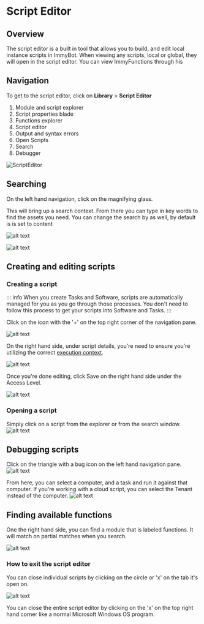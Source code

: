 # Script Editor

## Overview
The script editor is a built in tool that allows you to build, and edit local instance scripts in ImmyBot. When viewing any scripts, local or global, they will open in the script editor. You can view ImmyFunctions through his

## Navigation

To get to the script editor, click on **Library** > **Script Editor**

1. Module and script explorer
2. Script properties blade
3. Functions explorer
4. Script editor
5. Output and syntax errors
6. Open Scripts
7. Search
8. Debugger


![ScriptEditor](ScriptEditor.png)


## Searching

On the left hand navigation, click on the magnifying glass.

This will bring up a search context. From there you can type in key words to find the assets you need. You can change the search by as well, by default is is set to content

![alt text](Search-IIC.png)

![alt text](Search-S1.png)

## Creating and editing scripts

### Creating a script
::: info
When you create Tasks and Software, scripts are automatically managed for you as you go through those processes. You don't need to follow this process to get your scripts into Software and Tasks.
:::

Click on the icon with the '+' on the top right corner of the navigation pane.

![alt text](New-Script.png)

On the right hand side, under script details, you're need to ensure you're utilizing the correct [execution context](http://docs.immy.bot/Documentation/AdvancedTopics/scripts.html#script-execution-contexts).

![alt text](Script-Execution.png)

Once you're done editing, click Save on the right hand side under the Access Level.

![alt text](Script-Save.png)

### Opening a script
Simply click on a script from the explorer or from the search window.
![alt text](Script-Open.png)

## Debugging scripts
Click on the triangle with a bug icon on the left hand navigation pane.
![alt text](Script-Debug.png)

From here, you can select a computer, and a task and run it against that computer. If you're working with a cloud script, you can select the Tenant instead of the computer.
![alt text](Script-Debug2.png)

## Finding available functions
One the right hand side, you can find a module that is labeled functions. It will match on partial matches when you search.

![alt text](Script-Functions.png)

### How to exit the script editor
You can close individual scripts by clicking on the circle or 'x' on the tab it's open on.

![alt text](Script-Close.png)

You can close the entire script editor by clicking on the 'x' on the top right hand corner like a normal Microsoft Windows OS program.

